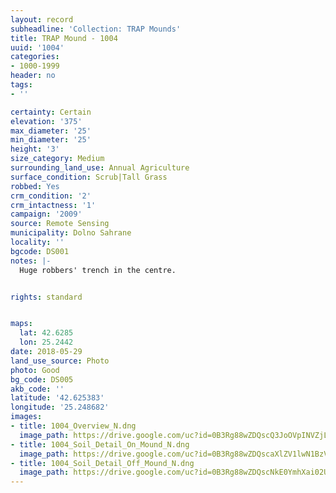 ```yaml
---
layout: record
subheadline: 'Collection: TRAP Mounds'
title: TRAP Mound - 1004
uuid: '1004'
categories:
- 1000-1999
header: no
tags:
- ''

certainty: Certain
elevation: '375'
max_diameter: '25'
min_diameter: '25'
height: '3'
size_category: Medium
surrounding_land_use: Annual Agriculture
surface_condition: Scrub|Tall Grass
robbed: Yes
crm_condition: '2'
crm_intactness: '1'
campaign: '2009'
source: Remote Sensing
municipality: Dolno Sahrane
locality: ''
bgcode: DS001
notes: |-
  Huge robbers' trench in the centre.


rights: standard


maps:
  lat: 42.6285
  lon: 25.2442
date: 2018-05-29
land_use_source: Photo
photo: Good
bg_code: DS005
akb_code: ''
latitude: '42.625383'
longitude: '25.248682'
images:
- title: 1004_Overview_N.dng
  image_path: https://drive.google.com/uc?id=0B3Rg88wZDQscQ3JoOVpINVZjLUk
- title: 1004_Soil_Detail_On_Mound_N.dng
  image_path: https://drive.google.com/uc?id=0B3Rg88wZDQscaXlZV1lwN1BzVkU
- title: 1004_Soil_Detail_Off_Mound_N.dng
  image_path: https://drive.google.com/uc?id=0B3Rg88wZDQscNkE0YmhXai02UEU
---
```

